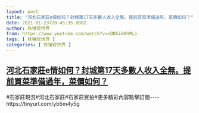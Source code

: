 ```yaml
---
layout: post
title: "河北石家莊e情如何？封城第17天多數人收入全無。提前買菜準備過年，菜價如何？"
date: 2021-01-23T20:45:35.000Z
author: 铁锤观世界
from: https://www.youtube.com/watch?v=xQNGikKhMLo
tags: [ 铁锤观世界 ]
categories: [ 铁锤观世界 ]
---
```

<!--1611434735000-->
[河北石家莊e情如何？封城第17天多數人收入全無。提前買菜準備過年，菜價如何？](https://www.youtube.com/watch?v=xQNGikKhMLo)
------

<div>
#石家莊現況#河北石家莊#石家莊實拍#更多精彩內容點擊訂閱----https://tinyurl.com/yb5m4y5g
</div>
